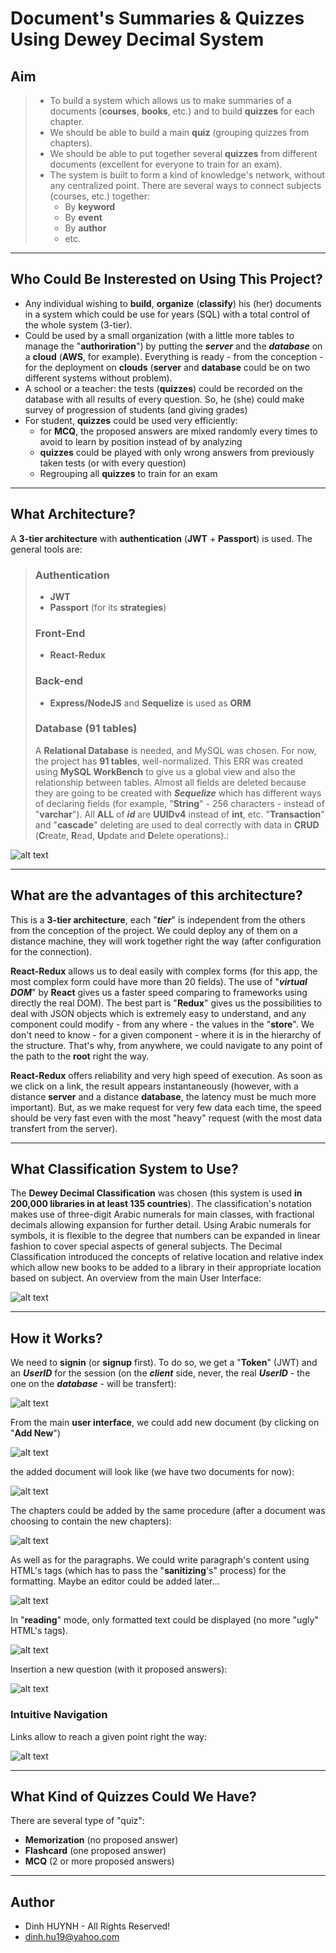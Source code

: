 # Document's Summaries & Quizzes Using Dewey Decimal System

## Aim
> * To build a system which allows us to make summaries of a documents (**courses**, **books**, etc.) and to build **quizzes** for each chapter.
> * We should be able to build a main **quiz** (grouping quizzes from chapters).
> * We should be able to put together several **quizzes** from different documents (excellent for everyone to train for an exam).
> * The system is built to form a kind of knowledge's network, without any centralized point. There are several ways to connect subjects (courses, etc.) together:
>     - By **keyword**
>     - By **event**
>     - By **author**
>     - etc. 

---

## Who Could Be Insterested on Using This Project?

* Any individual wishing to **build**, **organize** (**classify**) his (her) documents in a system which could be use for years (SQL) with a total control of the whole system (3-tier).
* Could be used by a small organization (with a little more tables to manage the "**authoriration**") by putting the ***server*** and the ***database*** on a **cloud** (**AWS**, for example). Everything is ready - from the conception - for the deployment on **clouds** (**server** and **database** could be on two different systems without problem).
* A school or a teacher: the tests (**quizzes**) could be recorded on the database with all results of every question. So, he (she) could make survey of progression of students (and giving grades)
* For student, **quizzes** could be used very efficiently: 
   - for **MCQ**, the proposed answers are mixed randomly every times to avoid to learn by position instead of by analyzing
   - **quizzes** could be played with only wrong answers from previously taken tests (or with every question)
   - Regrouping all **quizzes** to train for an exam 

---

## What Architecture?
A **3-tier architecture** with **authentication** (**JWT** + **Passport**) is used. The general tools are:

> ### Authentication
>   * **JWT**
>   * **Passport** (for its **strategies**)
>
> ### Front-End
> * **React-Redux**
>
> ### Back-end
> * **Express/NodeJS** and **Sequelize**  is used as **ORM**
>
> ### Database (91 tables)
>
> A **Relational Database** is needed, and MySQL was chosen. For now, the project has **91 tables**, well-normalized. This ERR was created using **MySQL WorkBench** to give us a global view and also the relationship between tables. Almost all fields are deleted because they are going to be created with ***Sequelize*** which has different ways of declaring fields (for example, "**String**" - 256 characters - instead of "**varchar**"). All **ALL** of ***id*** are **UUIDv4** instead of **int**, etc. "**Transaction**" and "**cascade**" deleting are used to deal correctly with data in **CRUD** (**C**reate, **R**ead, **U**pdate and **D**elete operations).:


![alt text](img/01-ERR.jpg)

---

## What are the advantages of this architecture?
This is a **3-tier architecture**, each "***tier***" is independent from the others from the conception of the project. We could deploy any of them on a distance machine, they will work together right the way (after configuration for the connection).

**React-Redux** allows us to deal easily with complex forms (for this app, the most complex form could have more than 20 fields). The use of "***virtual DOM***" by **React** gives us a faster speed comparing to frameworks using directly the real DOM). The best part is "**Redux**" gives us the possibilities to deal with JSON objects which is extremely easy to understand, and any component could modify - from any where - the values in the "**store**". We don't need to know - for a given component - where it is in the hierarchy of the structure. That's why, from anywhere, we could navigate to any point of the path to the **root** right the way. 

**React-Redux** offers reliability and very high speed of execution. As soon as we click on a link, the result appears instantaneously (however, with a distance **server** and a distance **database**, the latency must be much more important). But, as we make request for very few data each time, the speed should be very fast even with the most "heavy" request (with the most data transfert from the server).

---

## What Classification System to Use?

The **Dewey Decimal Classification** was chosen (this system is used  **in 200,000 libraries in at least 135 countries**). The classification's notation makes use of three-digit Arabic numerals for main classes, with fractional decimals allowing expansion for further detail. Using Arabic numerals for symbols, it is flexible to the degree that numbers can be expanded in linear fashion to cover special aspects of general subjects. The Decimal Classification introduced the concepts of relative location and relative index which allow new books to be added to a library in their appropriate location based on subject. An overview from the main User Interface:

![alt text](img/00-MainUI.jpg)

---

## How it Works?

We need to **signin** (or **signup** first). To do so, we get a "**Token**" (JWT) and an ***UserID*** for the session (on the ***client*** side, never, the real ***UserID*** - the one on the ***database*** - will be transfert): 

![alt text](img/02-signin.jpg)

From the main **user interface**, we could add new document (by clicking on "**Add New**")

![alt text](img/01-AddDoc.jpg)

the added document will look like (we have two documents for now):

![alt text](img/02-Documents.jpg)

The chapters could be added by the same procedure (after a document was choosing to contain the new chapters):

![alt text](img/03-Chapters.jpg)

As well as for the paragraphs. We could write paragraph's content using HTML's tags (which has to pass the "**sanitizing**'s" process) for the formatting. Maybe an editor could be added later...

![alt text](img/04-AddParagraph.jpg)

In "**reading**" mode, only formatted text could be displayed (no more "ugly" HTML's tags).

![alt text](img/05-ShowParagraphs.jpg)

Insertion a new question (with it proposed answers): 

![alt text](img/06-addQuestion.jpg)

### Intuitive Navigation

Links allow to reach a given point right the way:
 
![alt text](img/07-IntuitiveNavigation.jpg)

---

## What Kind of Quizzes Could We Have?
There are several type of "quiz":
   - **Memorization** (no proposed answer)
   - **Flashcard** (one proposed answer)
   - **MCQ** (2 or more proposed answers)

---

## Author
* Dinh HUYNH - All Rights Reserved!
* dinh.hu19@yahoo.com